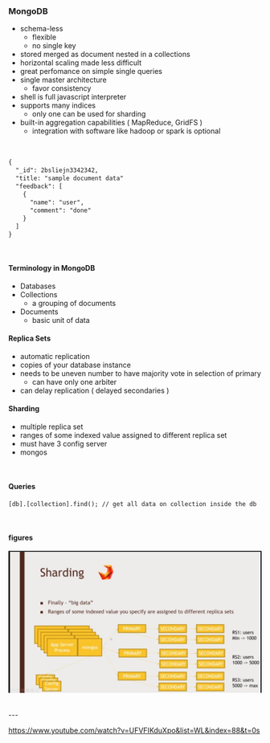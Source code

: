 ### MongoDB
- schema-less
  - flexible
  - no single key
- stored merged as document nested in a collections
- horizontal scaling made less difficult
- great perfomance on simple single queries
- single master architecture
  - favor consistency
- shell is full javascript interpreter
- supports many indices
  - only one can be used for sharding
- built-in aggregation capabilities ( MapReduce, GridFS )
  - integration with software like hadoop or spark is optional

<br>

```
{
  "_id": 2bsliejn3342342,
  "title: "sample document data"
  "feedback": [
    {
      "name": "user",
      "comment": "done"
    }
  ]
}
```

<br>

#### Terminology in MongoDB
- Databases
- Collections
  - a grouping of documents
- Documents
  - basic unit of data


#### Replica Sets
- automatic replication
- copies of your database instance
- needs to be uneven number to have majority vote in selection of primary
  - can have only one arbiter
- can delay replication ( delayed secondaries )

#### Sharding
- multiple replica set
- ranges of some indexed value assigned to different replica set
- must have 3 config server
- mongos

<br>

#### Queries
```
[db].[collection].find(); // get all data on collection inside the db
```

<br>

#### figures
<p>
  <img src="https://github.com/dnErf/tap-in/blob/master/images/mongodb-sharding-0.jpg"/>
</p>

<br>
---

https://www.youtube.com/watch?v=UFVFIKduXpo&list=WL&index=88&t=0s